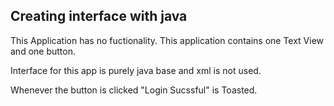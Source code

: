 ## Creating interface with java

This Application has no fuctionality. This application contains one Text View and one button.

Interface for this app is purely java base and xml is not used.

Whenever the button is clicked "Login Sucssful" is Toasted.
